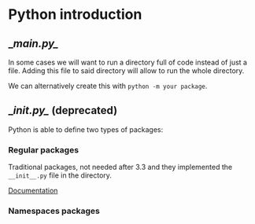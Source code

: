 # Python introduction

## __main.py\__

In some cases we will want to run a directory full of code instead of just a file. Adding this file to said directory will allow to run the whole directory.

We can alternatively create this with `python -m your package`.  

## __init.py\__ (deprecated)

Python is able to define two types of packages:

### Regular packages
 Traditional packages, not needed after 3.3 and they implemented the `__init__.py` file in the directory.
   
 [Documentation](https://docs.python.org/3/reference/import.html#regular-packages) 

### Namespaces packages

